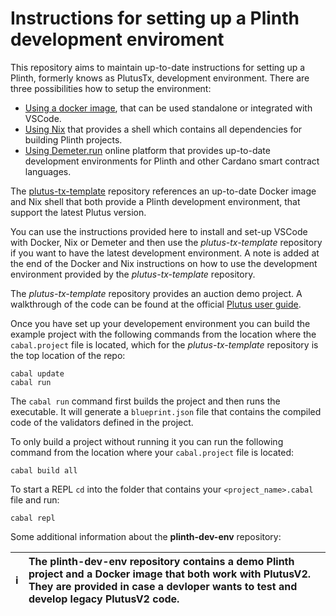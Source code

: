 # Instructions for setting up a Plinth development enviroment 

This repository aims to maintain up-to-date instructions for setting up a Plinth, formerly knows as PlutusTx, development environment. There are three possibilities how to setup the environment:  
* [Using a docker image](https://github.com/iohkedu/plutus-dev-env/blob/main/instructions/using-docker.md), that can be used standalone or integrated with VSCode. 
* [Using Nix](https://github.com/iohkedu/plutus-dev-env/blob/main/instructions/using-nix.md) that provides a shell which contains all dependencies for building Plinth projects. 
* [Using Demeter.run](https://github.com/iohkedu/plutus-dev-env/blob/main/instructions/using-demeter-run.md) online platform that provides up-to-date development environments for Plinth and other Cardano smart contract languages. 

The [plutus-tx-template](https://github.com/IntersectMBO/plutus-tx-template/tree/main) repository references an up-to-date Docker image and Nix shell that both provide a Plinth development environment, that support the latest Plutus version. 

You can use the instructions provided here to install and set-up VSCode with Docker, Nix or Demeter and then use the *plutus-tx-template* repository if you want to have the latest development environment. A note is added at the end of the Docker and Nix instructions on how to use the development environment provided by the *plutus-tx-template* repository. 

The *plutus-tx-template* repository provides an auction demo project. A walkthrough of the code can be found at the official [Plutus user guide](https://plutus.cardano.intersectmbo.org/docs/category/example-an-auction-smart-contract).  

Once you have set up your developement environment you can build the example project with the following commands from the location where the `cabal.project` file is located, which for the *plutus-tx-template* repository is the top location of the repo: 
```console
cabal update
cabal run
```

The `cabal run` command first builds the project and then runs the executable. It will generate a `blueprint.json` file that contains the compiled code of the 
validators defined in the project. 

To only build a project without running it you can run the following command from the location where your `cabal.project` file is located:
```console
cabal build all
```

To start a REPL `cd` into the folder that contains your `<project_name>.cabal` file and run: 
```console
cabal repl
```

Some additional information about the **plinth-dev-env** repository: 

| :information_source: | The **plinth-dev-env** repository contains a demo Plinth project and a Docker image that both work with PlutusV2. They are provided in case a devloper wants to test and develop legacy PlutusV2 code. |  
|----------------------|:--------------------------------------------------------------------------------------------------------------------------------------------------------------------------------------------------------|  
